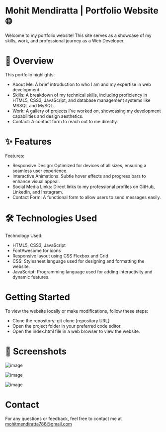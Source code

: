 # Mohit Mendiratta | Portfolio Website 🌐

Welcome to my portfolio website! This site serves as a showcase of my skills, work, and professional journey as a Web Developer.

# 📖 Overview
This portfolio highlights:

* About Me: A brief introduction to who I am and my expertise in web development.
* Skills: A breakdown of my technical skills, including proficiency in HTML5, CSS3, JavaScript, and database management systems like MSSQL and MySQL.
* Work: A gallery of projects I’ve worked on, showcasing my development capabilities and design aesthetics.
* Contact: A contact form to reach out to me directly.

# ✨ Features
Features:

* Responsive Design: Optimized for devices of all sizes, ensuring a seamless user experience.
* Interactive Animations: Subtle hover effects and progress bars to enhance visual appeal.
* Social Media Links: Direct links to my professional profiles on GitHub, LinkedIn, and Instagram.
* Contact Form: A functional form to allow users to send messages easily.

# 🛠️ Technologies Used
Technology Used:

* HTML5, CSS3, JavaScript
* FontAwesome for icons
* Responsive layout using CSS Flexbox and Grid
* CSS: Stylesheet language used for designing and formatting the website.
* JavaScript: Programming language used for adding interactivity and dynamic features.

# Getting Started
To view the website locally or make modifications, follow these steps:

* Clone the repository: git clone [repository URL]
* Open the project folder in your preferred code editor.
* Open the index.html file in a web browser to view the website.

# 📸 Screenshots

![image](https://github.com/user-attachments/assets/14abc6df-92ff-433e-ad0d-aeb47ff2491b)


![image](https://github.com/user-attachments/assets/7a7d30ac-4447-464c-aa5f-1b07ab8a302a)


![image](https://github.com/user-attachments/assets/d06f9982-9ca4-4dad-b0c6-71e615d81b39)

# Contact
For any questions or feedback, feel free to contact me at mohitmendiratta786@gmail.com
